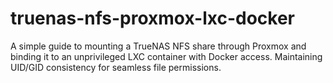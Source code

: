 # truenas-nfs-proxmox-lxc-docker
A simple guide to mounting a TrueNAS NFS share through Proxmox and binding it to an unprivileged LXC container with Docker access. Maintaining UID/GID consistency for seamless file permissions.

